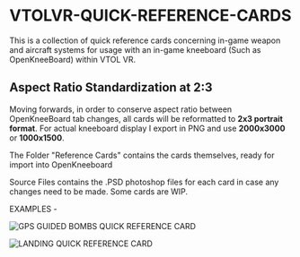 # VTOLVR-QUICK-REFERENCE-CARDS
This is a collection of quick reference cards concerning in-game weapon and aircraft systems for usage with an in-game kneeboard (Such as OpenKneeBoard) within VTOL VR.

## Aspect Ratio Standardization at 2:3
Moving forwards, in order to conserve aspect ratio between OpenKneeBoard tab changes, all cards will be reformatted to **2x3 portrait format**. For actual kneeboard display I export in PNG and use **2000x3000** or **1000x1500**.

The Folder "Reference Cards" contains the cards themselves, ready for import into OpenKneeboard

Source Files contains the .PSD photoshop files for each card in case any changes need to be made. Some cards are WIP.

EXAMPLES - 


![GPS GUIDED BOMBS QUICK REFERENCE CARD](https://github.com/TheChemistAstronaut/VTOLVR-QUICK-REFERENCE-CARDS/assets/25518488/3794f2a5-4322-4e65-909c-0236d2923082)

![LANDING QUICK REFERENCE CARD](https://github.com/TheChemistAstronaut/VTOLVR-QUICK-REFERENCE-CARDS/assets/25518488/718ed7fb-8d71-4c8d-bb55-ed5baabedbfd)
